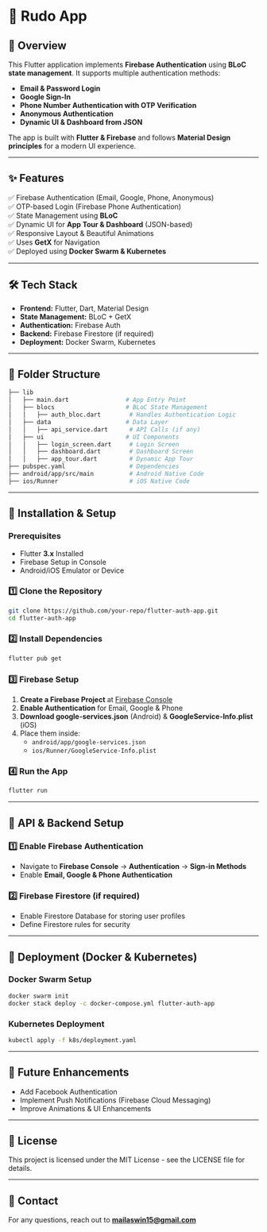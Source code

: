 # 📱 Rudo App 

## 🚀 Overview
This Flutter application implements **Firebase Authentication** using **BLoC state management**. It supports multiple authentication methods:
- **Email & Password Login**
- **Google Sign-In**
- **Phone Number Authentication with OTP Verification**
- **Anonymous Authentication**
- **Dynamic UI & Dashboard from JSON**

The app is built with **Flutter & Firebase** and follows **Material Design principles** for a modern UI experience.

---

## ✨ Features
✅ Firebase Authentication (Email, Google, Phone, Anonymous)  
✅ OTP-based Login (Firebase Phone Authentication)  
✅ State Management using **BLoC**  
✅ Dynamic UI for **App Tour & Dashboard** (JSON-based)  
✅ Responsive Layout & Beautiful Animations  
✅ Uses **GetX** for Navigation  
✅ Deployed using **Docker Swarm & Kubernetes**  

---

## 🛠️ Tech Stack
- **Frontend:** Flutter, Dart, Material Design
- **State Management:** BLoC + GetX
- **Authentication:** Firebase Auth
- **Backend:** Firebase Firestore (if required)
- **Deployment:** Docker Swarm, Kubernetes

---

## 📂 Folder Structure
```bash
├── lib
│   ├── main.dart                # App Entry Point
│   ├── blocs                    # BLoC State Management
│   │   ├── auth_bloc.dart        # Handles Authentication Logic
│   ├── data                     # Data Layer
│   │   ├── api_service.dart      # API Calls (if any)
│   ├── ui                       # UI Components
│   │   ├── login_screen.dart     # Login Screen
│   │   ├── dashboard.dart        # Dashboard Screen
│   │   ├── app_tour.dart         # Dynamic App Tour
├── pubspec.yaml                  # Dependencies
├── android/app/src/main          # Android Native Code
├── ios/Runner                    # iOS Native Code
```

---

## 🔧 Installation & Setup
### Prerequisites
- Flutter **3.x** Installed
- Firebase Setup in Console
- Android/iOS Emulator or Device

### 1️⃣ Clone the Repository
```sh
git clone https://github.com/your-repo/flutter-auth-app.git
cd flutter-auth-app
```

### 2️⃣ Install Dependencies
```sh
flutter pub get
```

### 3️⃣ Firebase Setup
1. **Create a Firebase Project** at [Firebase Console](https://console.firebase.google.com/)
2. **Enable Authentication** for Email, Google & Phone
3. **Download google-services.json** (Android) & **GoogleService-Info.plist** (iOS)
4. Place them inside:
   - `android/app/google-services.json`
   - `ios/Runner/GoogleService-Info.plist`

### 4️⃣ Run the App
```sh
flutter run
```

---

## 🔌 API & Backend Setup
### 1️⃣ Enable Firebase Authentication
- Navigate to **Firebase Console** → **Authentication** → **Sign-in Methods**
- Enable **Email, Google & Phone Authentication**

### 2️⃣ Firebase Firestore (if required)
- Enable Firestore Database for storing user profiles
- Define Firestore rules for security

---

## 🚀 Deployment (Docker & Kubernetes)
### Docker Swarm Setup
```sh
docker swarm init
docker stack deploy -c docker-compose.yml flutter-auth-app
```

### Kubernetes Deployment
```sh
kubectl apply -f k8s/deployment.yaml
```

---

## 🎯 Future Enhancements
- Add Facebook Authentication
- Implement Push Notifications (Firebase Cloud Messaging)
- Improve Animations & UI Enhancements

---

## 📜 License
This project is licensed under the MIT License - see the LICENSE file for details.

---

## 📧 Contact
For any questions, reach out to **mailaswin15@gmail.com**

